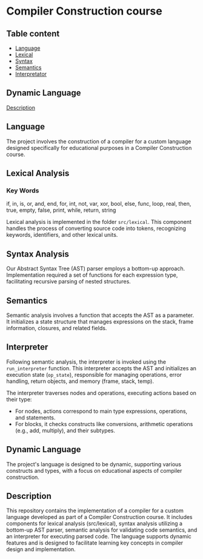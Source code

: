 # Compiler Construction course 

## Table content 
- [Language](#dynamic-language)
- [Lexical](#lexical-analysis)
- [Syntax](#syntax-analysis)
- [Semantics](#semantic-analysis)
- [Interpretator](#interpretation)

## Dynamic Language 

[Description](ProjectD.pdf)

## Language
The project involves the construction of a compiler for a custom language designed specifically for educational purposes in a Compiler Construction course.

## Lexical Analysis
### Key Words
if, in, is, or, and, end, for, int, not, var, xor, bool, else, func, loop, real, then, true, empty, false, print, while, return, string

Lexical analysis is implemented in the folder `src/lexical`. This component handles the process of converting source code into tokens, recognizing keywords, identifiers, and other lexical units.

## Syntax Analysis
Our Abstract Syntax Tree (AST) parser employs a bottom-up approach. Implementation required a set of functions for each expression type, facilitating recursive parsing of nested structures.

## Semantics
Semantic analysis involves a function that accepts the AST as a parameter. It initializes a state structure that manages expressions on the stack, frame information, closures, and related fields.

## Interpreter
Following semantic analysis, the interpreter is invoked using the `run_interpreter` function. This interpreter accepts the AST and initializes an execution state (`op_state`), responsible for managing operations, error handling, return objects, and memory (frame, stack, temp).

The interpreter traverses nodes and operations, executing actions based on their type:

* For nodes, actions correspond to main type expressions, operations, and statements.
* For blocks, it checks constructs like conversions, arithmetic operations (e.g., add, multiply), and their subtypes.

## Dynamic Language
The project's language is designed to be dynamic, supporting various constructs and types, with a focus on educational aspects of compiler construction.

## Description
This repository contains the implementation of a compiler for a custom language developed as part of a Compiler Construction course. It includes components for lexical analysis (src/lexical), syntax analysis utilizing a bottom-up AST parser, semantic analysis for validating code semantics, and an interpreter for executing parsed code. The language supports dynamic features and is designed to facilitate learning key concepts in compiler design and implementation.